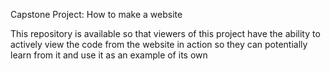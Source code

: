 Capstone Project: How to make a website

This repository is available so that viewers of this project have the ability
to actively view the code from the website in action so they can potentially learn from
it and use it as an example of its own